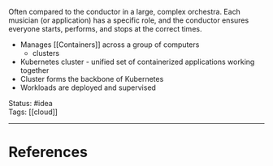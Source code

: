 Often compared to the conductor in a large, complex orchestra. Each musician (or application) has a specific role, and the conductor ensures everyone starts, performs, and stops at the correct times.

- Manages [[Containers]] across a group of computers
	- ﻿﻿clusters
- ﻿﻿Kubernetes cluster - unified set of containerized applications working together
- ﻿﻿Cluster forms the backbone of Kubernetes
- ﻿﻿Workloads are deployed and supervised

Status: #idea  
Tags: [[cloud]]  

---
# References